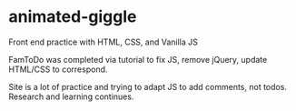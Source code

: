 # animated-giggle
Front end practice with HTML, CSS, and Vanilla JS

FamToDo was completed via tutorial to fix JS, remove jQuery, update HTML/CSS to correspond.

Site is a lot of practice and trying to adapt JS to add comments, not todos.  Research and learning continues.
